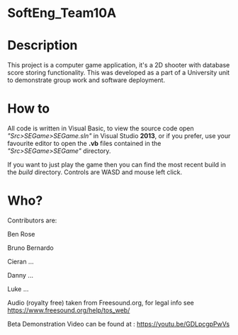 # SoftEng_Team10A

# Description
This project is a computer game application, it's a 2D shooter with database score storing functionality.
This was developed as a part of a University unit to demonstrate group work and software deployment.

# How to
All code is written in Visual Basic, to view the source code open _"Src>SEGame>SEGame.sln"_ in Visual Studio **2013**, 
or if you prefer, use your favourite editor to open the **.vb** files contained in the _"Src>SEGame>SEGame"_ directory.

If you want to just play the game then you can find the most recent build in the *build* directory.
Controls are WASD and mouse left click.

# Who?
Contributors are:

Ben Rose

Bruno Bernardo

Cieran ...

Danny ...

Luke ...

Audio (royalty free) taken from Freesound.org, for legal info see https://www.freesound.org/help/tos_web/


Beta Demonstration Video can be found at : https://youtu.be/GDLpcgpPwVs
